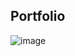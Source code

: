 ## Portfolio

![image](https://github.com/deividcuello/portfolio/assets/112868702/fc4a1d64-0ef3-4794-a8e1-19d0d0bccb9a)
